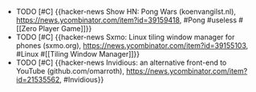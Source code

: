 - TODO [#C] {{hacker-news Show HN: Pong Wars (koenvangilst.nl), https://news.ycombinator.com/item?id=39159418, #Pong #useless #[[Zero Player Game]]}}
- TODO [#C] {{hacker-news Sxmo: Linux tiling window manager for phones (sxmo.org), https://news.ycombinator.com/item?id=39155103, #Linux #[[Tiling Window Manager]]}}
- TODO [#C] {{hacker-news Invidious: an alternative front-end to YouTube (github.com/omarroth), https://news.ycombinator.com/item?id=21535562, #Invidious}}
